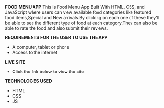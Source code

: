 **FOOD MENU APP**
This is Food Menu App Built With HTML, CSS, and JavaScript where users can view available food categories like featured food items,Special and New arrivals.By clicking on each one of these they'll be able to see the different type of food at each category.They can also be able to rate the food and also submit their reviews.

**REQUIREMENTS FOR THE USER TO USE THE APP**
* A computer, tablet or phone
* Access to the internet

**LIVE SITE**
* Click the link below to view the site

**TECHNOLOGIES USED**
* HTML
* CSS
* JS
